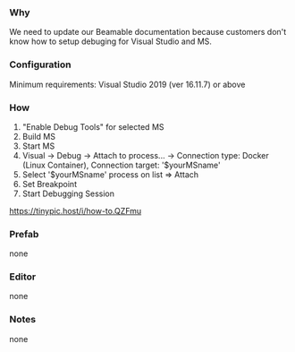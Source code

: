 
### Why
We need to update our Beamable documentation because customers don't know how to setup debuging for Visual Studio and MS.

### Configuration

Minimum requirements: Visual Studio 2019 (ver 16.11.7) or above


### How

1. "Enable Debug Tools" for selected MS
2. Build MS
3. Start MS
4. Visual -> Debug -> Attach to process... -> Connection type: Docker (Linux Container), Connection target: '$yourMSname'
5. Select '$yourMSname' process on list => Attach
6. Set Breakpoint
7. Start Debugging Session

https://tinypic.host/i/how-to.QZFmu

### Prefab

none

### Editor

none

### Notes

none
